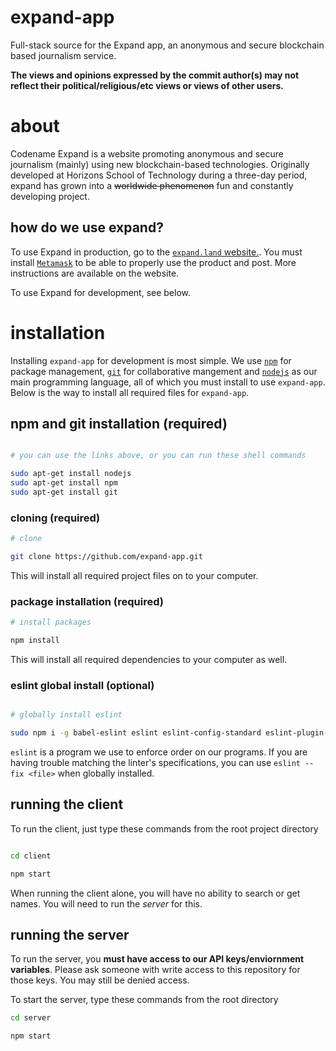 # expand-app

Full-stack source for the Expand app, an anonymous and secure blockchain based journalism service.

**The views and opinions expressed by the commit author(s) may not reflect their political/religious/etc views or views of other users.**

# about

Codename Expand is a website promoting anonymous and secure journalism (mainly) using new blockchain-based technologies. Originally developed at Horizons School of Technology during a three-day period, expand has grown into a ~~worldwide phenomenon~~ fun and constantly developing project.

## how do we use expand?

To use Expand in production, go to the [`expand.land` website.](https://expand.land). You must install [`Metamask`](https://metamask.io) to be able to properly use the product and post. More instructions are available on the website.

To use Expand for development, see below.

# installation

Installing `expand-app` for development is most simple. We use [`npm`](https://www.npmjs.com/get-npm) for package management, [`git`](https://git-scm.com/downloads) for collaborative mangement and [`nodejs`](https://nodejs.org) as our main programming language, all of which you must install to use `expand-app`.
Below is the way to install all required files for `expand-app`.

## npm and git installation (required)

```sh

# you can use the links above, or you can run these shell commands

sudo apt-get install nodejs
sudo apt-get install npm
sudo apt-get install git

```

### cloning (required)
```sh
# clone

git clone https://github.com/expand-app.git
```

This will install all required project files on to your computer.

### package installation (required)

```sh
# install packages

npm install
```

This will install all required dependencies to your computer as well.

### eslint global install (optional)
```sh

# globally install eslint

sudo npm i -g babel-eslint eslint eslint-config-standard eslint-plugin-import eslint-plugin-node eslint-plugin-promise eslint-plugin-standard eslint-plugin-vue

```

`eslint` is a program we use to enforce order on our programs. If you are having trouble matching the linter's specifications, you can use `eslint --fix <file>` when globally installed.

## running the client

To run the client, just type these commands from the root project directory

```sh

cd client

npm start
```

When running the client alone, you will have no ability to search or get names. You will need to run the *server* for this.

## running the server

To run the server, you **must have access to our API keys/enviornment variables**. Please ask someone with write access to this repository for those keys. You may still be denied access.

To start the server, type these commands from the root directory

```sh
cd server

npm start
```
